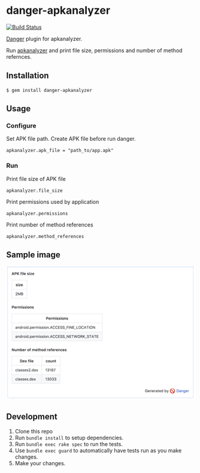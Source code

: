 # danger-apkanalyzer

[![Build Status](https://travis-ci.org/STAR-ZERO/danger-apkanalyzer.svg?branch=master)](https://travis-ci.org/STAR-ZERO/danger-apkanalyzer)

[Danger](http://danger.systems/ruby/) plugin for apkanalyzer.

Run [apkanalyzer](https://developer.android.com/studio/command-line/apkanalyzer.html) and print file size, permissions and number of method refernces.

## Installation

    $ gem install danger-apkanalyzer

## Usage

### Configure

Set APK file path. Create APK file before run danger.

    apkanalyzer.apk_file = "path_to/app.apk"

### Run

Print file size of APK file

	apkanalyzer.file_size

Print permissions used by application

	apkanalyzer.permissions

Print number of method references

	apkanalyzer.method_references

## Sample image

<img src="image.png" width="512px">

## Development

1. Clone this repo
2. Run `bundle install` to setup dependencies.
3. Run `bundle exec rake spec` to run the tests.
4. Use `bundle exec guard` to automatically have tests run as you make changes.
5. Make your changes.
